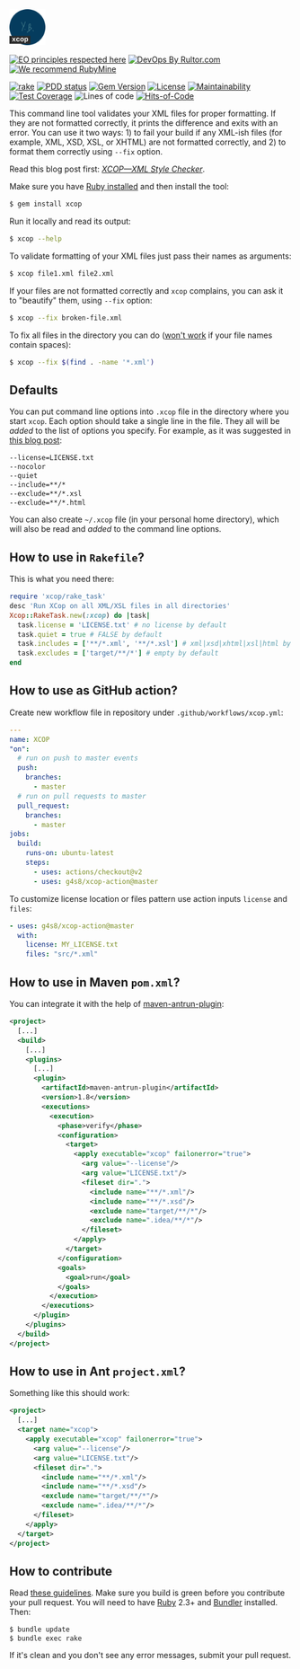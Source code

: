 <img alt="XCOP logo" src="/logo.svg" width="64px"/>

[![EO principles respected here](https://www.elegantobjects.org/badge.svg)](https://www.elegantobjects.org)
[![DevOps By Rultor.com](http://www.rultor.com/b/yegor256/xcop)](http://www.rultor.com/p/yegor256/xcop)
[![We recommend RubyMine](https://www.elegantobjects.org/rubymine.svg)](https://www.jetbrains.com/ruby/)

[![rake](https://github.com/yegor256/xcop/actions/workflows/rake.yml/badge.svg)](https://github.com/yegor256/xcop/actions/workflows/rake.yml)
[![PDD status](http://www.0pdd.com/svg?name=yegor256/xcop)](http://www.0pdd.com/p?name=yegor256/xcop)
[![Gem Version](https://badge.fury.io/rb/xcop.svg)](http://badge.fury.io/rb/xcop)
[![License](https://img.shields.io/badge/license-MIT-green.svg)](https://github.com/yegor256/xcop/blob/master/LICENSE.txt)
[![Maintainability](https://api.codeclimate.com/v1/badges/396ec0584e0a84adc723/maintainability)](https://codeclimate.com/github/yegor256/xcop/maintainability)
[![Test Coverage](https://img.shields.io/codecov/c/github/yegor256/xcop.svg)](https://codecov.io/github/yegor256/xcop?branch=master)
![Lines of code](https://img.shields.io/tokei/lines/github/yegor256/xcop)
[![Hits-of-Code](https://hitsofcode.com/github/yegor256/xcop)](https://hitsofcode.com/view/github/yegor256/xcop)

This command line tool validates your XML files for proper formatting.
If they are not formatted correctly, it prints the difference and
exits with an error. You can use it two ways: 1) to fail your build
if any XML-ish files (for example, XML, XSD, XSL, or XHTML) are not formatted correctly,
and 2) to format them correctly using `--fix` option.

Read this blog post first:
[_XCOP—XML Style Checker_](https://www.yegor256.com/2017/08/29/xcop.html).

Make sure you have [Ruby installed](https://www.ruby-lang.org/en/documentation/installation/)
and then install the tool:

```bash
$ gem install xcop
```

Run it locally and read its output:

```bash
$ xcop --help
```

To validate formatting of your XML files just pass their names
as arguments:

```bash
$ xcop file1.xml file2.xml
```

If your files are not formatted correctly and `xcop` complains, you
can ask it to "beautify" them, using `--fix` option:

```bash
$ xcop --fix broken-file.xml
```

To fix all files in the directory you can do
([won't work](https://askubuntu.com/questions/343727/) if your file names contain spaces):

```bash
$ xcop --fix $(find . -name '*.xml')
```

## Defaults

You can put command line options into `.xcop` file in the directory
where you start `xcop`. Each option should take a single line in the file.
They all will be _added_ to the list of options you specify. For example,
as it was suggested in [this blog post](https://www.yegor256.com/2022/07/20/command-line-defaults.html):

```
--license=LICENSE.txt
--nocolor
--quiet
--include=**/*
--exclude=**/*.xsl
--exclude=**/*.html
```

You can also create `~/.xcop` file (in your personal home directory), which
will also be read and _added_ to the command line options.

## How to use in `Rakefile`?

This is what you need there:

```ruby
require 'xcop/rake_task'
desc 'Run XCop on all XML/XSL files in all directories'
Xcop::RakeTask.new(:xcop) do |task|
  task.license = 'LICENSE.txt' # no license by default
  task.quiet = true # FALSE by default
  task.includes = ['**/*.xml', '**/*.xsl'] # xml|xsd|xhtml|xsl|html by default
  task.excludes = ['target/**/*'] # empty by default
end
```

## How to use as GitHub action?

Create new workflow file in repository under `.github/workflows/xcop.yml`:

```yaml
---
name: XCOP
"on":
  # run on push to master events
  push:
    branches:
      - master
  # run on pull requests to master
  pull_request:
    branches:
      - master
jobs:
  build:
    runs-on: ubuntu-latest
    steps:
      - uses: actions/checkout@v2
      - uses: g4s8/xcop-action@master
```

To customize license location or files pattern use action inputs `license` and `files`:

```yaml
- uses: g4s8/xcop-action@master
  with:
    license: MY_LICENSE.txt
    files: "src/*.xml"
```

## How to use in Maven `pom.xml`?

You can integrate it with the help of
[maven-antrun-plugin](http://maven.apache.org/plugins/maven-antrun-plugin/):

```xml
<project>
  [...]
  <build>
    [...]
    <plugins>
      [...]
      <plugin>
        <artifactId>maven-antrun-plugin</artifactId>
        <version>1.8</version>
        <executions>
          <execution>
            <phase>verify</phase>
            <configuration>
              <target>
                <apply executable="xcop" failonerror="true">
                  <arg value="--license"/>
                  <arg value="LICENSE.txt"/>
                  <fileset dir=".">
                    <include name="**/*.xml"/>
                    <include name="**/*.xsd"/>
                    <exclude name="target/**/*"/>
                    <exclude name=".idea/**/*"/>
                  </fileset>
                </apply>
              </target>
            </configuration>
            <goals>
              <goal>run</goal>
            </goals>
          </execution>
        </executions>
      </plugin>
    </plugins>
  </build>
</project>
```

## How to use in Ant `project.xml`?

Something like this should work:

```xml
<project>
  [...]
  <target name="xcop">
    <apply executable="xcop" failonerror="true">
      <arg value="--license"/>
      <arg value="LICENSE.txt"/>
      <fileset dir=".">
        <include name="**/*.xml"/>
        <include name="**/*.xsd"/>
        <exclude name="target/**/*"/>
        <exclude name=".idea/**/*"/>
      </fileset>
    </apply>
  </target>
</project>
```

## How to contribute

Read [these guidelines](https://www.yegor256.com/2014/04/15/github-guidelines.html).
Make sure you build is green before you contribute
your pull request. You will need to have [Ruby](https://www.ruby-lang.org/en/) 2.3+ and
[Bundler](https://bundler.io/) installed. Then:

```
$ bundle update
$ bundle exec rake
```

If it's clean and you don't see any error messages, submit your pull request.
